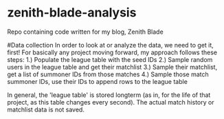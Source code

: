 # zenith-blade-analysis
Repo containing code written for my blog, Zenith Blade

#Data collection
In order to look at or analyze the data, we need to get it, first! For basically any project moving forward,
my approach follows these steps:
1.) Populate the league table with the seed IDs
2.) Sample random users in the league table and get their matchlist
3.) Sample their matchlist, get a list of summoner IDs from those matches
4.) Sample those match summoner IDs, use their IDs to append rows to the league table

In general, the 'league table' is stored longterm (as in, for the life of that project, as this table changes every second). The actual match history or matchlist data is not saved.